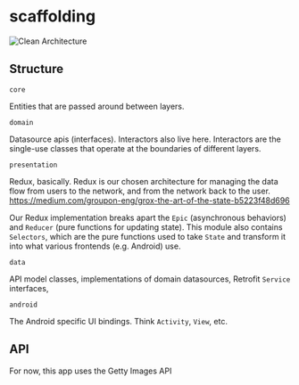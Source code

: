 # scaffolding

![Clean Architecture](https://8thlight.com/blog/assets/posts/2012-08-13-the-clean-architecture/CleanArchitecture.jpg)

## Structure

`core`

Entities that are passed around between layers.

`domain`

Datasource apis (interfaces). Interactors also live here. Interactors are the single-use classes that operate at the boundaries of different layers.

`presentation`

Redux, basically. Redux is our chosen architecture for managing the data flow from users to the network, and from the network back to the user. https://medium.com/groupon-eng/grox-the-art-of-the-state-b5223f48d696

Our Redux implementation breaks apart the `Epic` (asynchronous behaviors) and `Reducer` (pure functions for updating state). This module also contains `Selectors`, which are the pure functions used to take `State` and transform it into what various frontends (e.g. Android) use.

`data`

API model classes, implementations of domain datasources, Retrofit `Service` interfaces, 

`android`

The Android specific UI bindings. Think `Activity`, `View`, etc.

## API

For now, this app uses the Getty Images API
